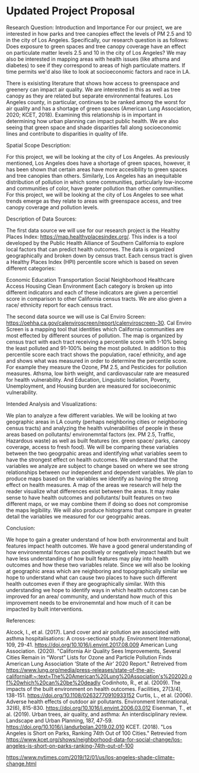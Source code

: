 # Updated Project Proposal

Research Question: Introduction and Importance
For our project, we are interested in how parks and tree canopies effect the levels of PM 2.5 and 10 in the city of Los Angeles. Specifically, our research question is as follows: Does exposure to green spaces and tree canopy coverage have an effect on particulate matter levels 2.5 and 10 in the city of Los Angeles? We may also be interested in mapping areas with health issues (like athsma and diabetes) to see if they correspond to areas of high particulate matters. If time permits we'd also like to look at socioeconomic factors and race in LA. 

There is exisisting literature that shows how access to greenspace and greenery can impact air quality. We are interested in this as well as tree canopy as they are related but separate environmental features. Los Angeles county, in particular, continues to be ranked among the worst for air quality and has a shortage of green spaces (American Lung Association, 2020; KCET, 2018). Examining this relationship is in important in determining how urban planning can impact public health. We are also seeing that green space and shade disparities fall along socioeconomic lines and contribute to disparities in quality of life. 

Spatial Scope Description:

For this project, we will be looking at the city of Los Angeles. As previously mentioned, Los Angeles does have a shortage of green spaces, however, it has been shown that certain areas have more accesibility to green spaces and tree canopies than others. Similarly, Los Angeles has an inequitable distribution of pollution in which some communities, particularly low-income and communities of color, have greater pollution than other communities. For this project, we will be looking at the city of Los Angeles to see what trends emerge as they relate to areas with greenspace access, and tree canopy coverage and pollution levels. 

Description of Data Sources:

The first data source we will use for our research project is the Healthy Places Index: https://map.healthyplacesindex.org/. This index is a tool developed by the Public Health Alliance of Southern California to explore local factors that can predict health outcomes. The data is organized geographically and broken down by census tract. Each census tract is given a Healthy Places Index (HPI) percentile score which is based on seven different categories:

Economic
Education
Transportation
Social
Neighborhood
Healthcare Access
Housing
Clean Environment
Each category is broken up into different indicators and each of these indicators are given a percentiel score in comparison to other California census tracts. We are also given a race/ ethnicity report for each census tract.

The second data source we will use is Cal Enviro Screen: https://oehha.ca.gov/calenviroscreen/report/calenviroscreen-30. Cal Enviro Screen is a mapping tool that identities which California communities are most effected by different sources of pollution. The map is organized by census tract with each tract receiving a percentile score with 1-10% being the least polluted and 91-100% being the most polluted. In addition to this percentile score each tract shows the population, race/ ethnicity, and age and shows what was measured in order to determine the percentile score. For example they measure the Ozone, PM 2.5, and Pesticides for pollution measures. Athsma, low birth weight, and cardiovascular rate are measured for health vulnerability. And Education, Linguistic Isolation, Poverty, Unemployment, and Housing burden are measured for socioeconimic vulnerability.

Intended Analysis and Visualizations:

We plan to analyze a few different variables. We will be looking at two geographic areas in LA county (perhaps neighboring cities or neighboring census tracts) and analyzing the health vulnerabilities of people in these areas based on pollutants/ environemntal factors (ex. PM 2.5, Traffic, Hazardous waste) as well as built features (ex. green space/ parks, canopy coverage, access to fresh food). We will be comparing these variables between the two geogrpahic areas and identifying what variables seem to have the strongest effect on health outcomes. We understand that the variables we analyze are subject to change based on where we see strong relationships between our independent and dependent variables. We plan to produce maps based on the variables we identify as having the strong effect on health measures. A map of the areas we research will help the reader visualize what differences exist between the areas. It may make sense to have health outcomes and pollutants/ built features on two different maps, or we may combine them if doing so does not compromise the maps legibility. We will also produce histograms that compare in greater detail the variables we measured for our geogrpahic areas.

Conclusion:

We hope to gain a greater understand of how both environmental and built features impact health outcomes. We have a good general understanding of how environemntal forces can positively or negatively impact health but we have less understanding of how built features may play into health outcomes and how these two variables relate. Since we will also be looking at geographic areas which are neighboring and topographically similar we hope to understand what can cause two places to have such different health outcomes even if they are geographically similar. With this understanding we hope to identify ways in which health outcomes can be improved for an area/ community, and understand how much of this improvement needs to be environemntal and how much of it can be impacted by built interventions.

References:

Alcock, I., et al. (2017). Land cover and air pollution are associated with asthma hospitalisations: A cross-sectional study. Environment International, 109, 29-41. https://doi.org/10.1016/j.envint.2017.08.009
American Lung Association. (2020). "California Air Quality Sees Improvements, Several Cities Remain in “Worst” Lists for Ozone and Particle Pollution Finds American Lung Association ‘State of the Air’ 2020 Report." Retreived from https://www.lung.org/media/press-releases/state-of-the-air-california#:~:text=The%20American%20Lung%20Association's%202020,of%20which%20can%20be%20deadly
Codinhoto, R., et al. (2009). The impacts of the built environment on health outcomes. Facilities, 27(3/4), 138-151. https://doi.org/10.1108/02632770910933152
Curtis, L., et al. (2006). Adverse health effects of outdoor air pollutants. Environment International, 32(6), 815-830. https://doi.org/10.1016/j.envint.2006.03.012
Eisenman, T., et al. (2019). Urban trees, air quality, and asthma: An interdisciplinary review. Landscape and Urban Planning, 187, 47-59. https://doi.org/10.1016/j.landurbplan.2019.02.010
KCET. (2018). "Los Angeles is Short on Parks, Ranking 74th Out of 100 Cities." Retrevied from https://www.kcet.org/shows/neighborhood-data-for-social-change/los-angeles-is-short-on-parks-ranking-74th-out-of-100

https://www.nytimes.com/2019/12/01/us/los-angeles-shade-climate-change.html
